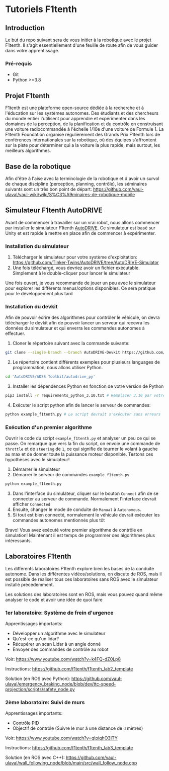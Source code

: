# Tutoriels F1tenth

## Introduction

Le but du repo suivant sera de vous initier à la robotique avec le projet F1tenth. Il s'agit essentiellement d'une feuille de route afin de vous guider dans votre apprentissage.

### Pré-requis

- Git
- Python >=3.8


## Projet F1tenth

F1tenth est une plateforme open-source dédiée à la recherche et à l'éducation sur les systèmes autonomes. Des étudiants et des chercheurs du monde entier l'utilisent pour apprendre et expérimenter dans les domaines de la perception, de la planification et du contrôle en construisant une voiture radiocommandée à l'échelle 1/10e d'une voiture de Formule 1. La F1tenth Foundation organise régulièrement des Grands Prix F1tenth lors de conférences internationales sur la robotique, où des équipes s'affrontent sur la piste pour déterminer qui a la voiture la plus rapide, mais surtout, les meilleurs algorithmes.


## Base de la robotique

Afin d'être à l'aise avec la terminologie de la robotique et d'avoir un survol de chaque discipline (perception, planning, contrôle), les séminaires suivants sont un très bon point de départ: https://github.com/vaul-ulaval/vaul-wiki/wiki/S%C3%A9minaires-de-robotique-mobile


## Simulateur F1tenth AutoDRIVE

Avant de commencer à travailler sur un vrai robot, nous allons commencer par installer le simulateur F1tenth [AutoDRIVE](https://autodrive-ecosystem.github.io/). Ce simulateur est basé sur Unity et est rapide à mettre en place afin de commencer à expérimenter.

### Installation du simulateur

1. Télécharger le simulateur pour votre système d'exploitation: https://github.com/Tinker-Twins/AutoDRIVE/tree/AutoDRIVE-Simulator
2. Une fois téléchargé, vous devriez avoir un fichier exécutable. Simplement à le double-cliquer pour lancer le simulateur

Une fois ouvert, je vous recommande de jouer un peu avec le simulateur pour explorer les différents menus/options disponibles. Ce sera pratique pour le développement plus tard

### Installation du devkit

Afin de pouvoir écrire des algorithmes pour contrôler le véhicule, on devra télécharger le devkit afin de pouvoir lancer un serveur qui recevra les données du simulateur et qui enverra les commandes autonomes à effectuer.

1. Cloner le répertoire suivant avec la commande suivante:
```bash
git clone --single-branch --branch AutoDRIVE-Devkit https://github.com/Tinker-Twins/AutoDRIVE.git
```
2. Le répertoire contient différents exemples pour plusieurs languages de programmation, nous allons utiliser Python.
```bash
cd 'AutoDRIVE/ADSS Toolkit/autodrive_py'
```
3. Installer les dépendences Python en fonction de votre version de Python
```bash
pip3 install -r requirements_python_3.10.txt # Remplacer 3.10 par votre version de Python
```
4. Exécuter le script python afin de lancer le serveur de commandes:
```bash
python example_f1tenth.py # Le script devrait s'exécuter sans erreurs
```

### Exécution d'un premier algorithme

Ouvrir le code du script `example_f1tenth.py` et analyser un peu ce qui se passe. On remarque que vers la fin du script, on envoie une commande de `throttle` et de `steering` de `1`, ce qui signifie de tourner le volant à gauche au max et de donner toute la puissance moteur disponible. Testons ces hypothèses avec le simulateur!

1. Démarrer le simulateur
2. Démarrer le serveur de commandes `example_f1tenth.py`
```bash
python example_f1tenth.py
```
3. Dans l'interface du simulateur, cliquer sur le bouton `Connect` afin de se connecter au serveur de commande. Normalement l'interface devrait afficher `Connected`
4. Ensuite, changer le mode de conduite de `Manual` à `Autonomous`.
5. Si tout est bien connecté, normalement le véhicule devrait exécuter les commandes autonomes mentionnés plus tôt

Bravo! Vous avez exécuté votre premier algorithme de contrôle en simulation! Maintenant il est temps de programmer des algorithmes plus intéressants.


## Laboratoires F1tenth

Les différents laboratoires F1tenth explore bien les bases de la conduite autonome. Dans les différentes vidéos/solutions, on discute de ROS, mais il est possible de réaliser tous ces laboratoires sans ROS avec le simulateur installé précédemment.

Les solutions des laboratoires sont en ROS, mais vous pouvez quand même analyser le code et avoir une idée de quoi faire

### 1er laboratoire: Système de frein d'urgence

Apprentissages importants:
- Développer un algorithme avec le simulateur
- Qu'est-ce qu'un lidar?
- Récupérer un scan Lidar à un angle donné
- Envoyer des commandes de contrôle au robot

Voir: https://www.youtube.com/watch?v=k4FQ-dZ0Lp8

Instructions: https://github.com/f1tenth/f1tenth_lab2_template

Solution (en ROS avec Python): https://github.com/vaul-ulaval/emergency_braking_node/blob/dev/ttc-speed-projection/scripts/safety_node.py

### 2ème laboratoire: Suivi de murs

Apprentissages importants:
- Contrôle PID
- Objectif de contrôle (Suivre le mur à une distance de `d` mètres)

Voir: https://www.youtube.com/watch?v=qIpiqhO3ITY

Instructions: https://github.com/f1tenth/f1tenth_lab3_template

Solution (en ROS avec C++): https://github.com/vaul-ulaval/wall_following_node/blob/main/src/wall_follow_node.cpp 